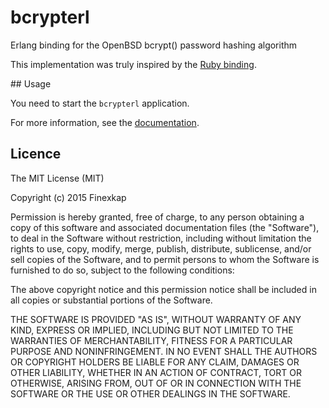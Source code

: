 # bcrypterl

Erlang binding for the OpenBSD bcrypt() password hashing algorithm

This implementation was truly inspired by the [Ruby binding](https://github.com/codahale/bcrypt-ruby).

## Usage

You need to start the `bcrypterl` application.

For more information, see the [documentation](documentation.md).

## Licence

The MIT License (MIT)

Copyright (c) 2015 Finexkap

Permission is hereby granted, free of charge, to any person obtaining a copy of this software and associated documentation files (the "Software"), to deal in the Software without restriction, including without limitation the rights to use, copy, modify, merge, publish, distribute, sublicense, and/or sell copies of the Software, and to permit persons to whom the Software is furnished to do so, subject to the following conditions:

The above copyright notice and this permission notice shall be included in all copies or substantial portions of the Software.

THE SOFTWARE IS PROVIDED "AS IS", WITHOUT WARRANTY OF ANY KIND, EXPRESS OR IMPLIED, INCLUDING BUT NOT LIMITED TO THE WARRANTIES OF MERCHANTABILITY, FITNESS FOR A PARTICULAR PURPOSE AND NONINFRINGEMENT. IN NO EVENT SHALL THE AUTHORS OR COPYRIGHT HOLDERS BE LIABLE FOR ANY CLAIM, DAMAGES OR OTHER LIABILITY, WHETHER IN AN ACTION OF CONTRACT, TORT OR OTHERWISE, ARISING FROM, OUT OF OR IN CONNECTION WITH THE SOFTWARE OR THE USE OR OTHER DEALINGS IN THE SOFTWARE.
